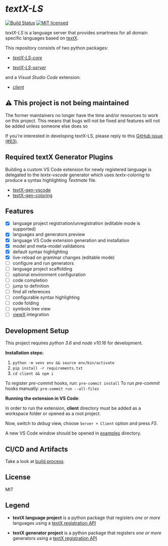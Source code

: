 # _textX-LS_

[![Build Status](https://dev.azure.com/textX/textX-LS/_apis/build/status/textX.textX-LS?branchName=master)](https://dev.azure.com/textX/textX-LS/_build/latest?definitionId=6&branchName=master) [![MIT licensed](https://img.shields.io/cocoapods/l/AFNetworking.svg)](https://raw.githubusercontent.com/textX/textX-LS/master/LICENSE)

_textX-LS_ is a language server that provides smartness for all domain specific languages based on [textX](https://github.com/textX/textX).

This repository consists of two python packages:

- _[textX-LS-core](https://github.com/textX/textX-LS/tree/master/textX-LS/core)_

- _[textX-LS-server](https://github.com/textX/textX-LS/tree/master/textX-LS/server)_

and a _Visual Studio Code_ extension:

- _[client](https://github.com/textX/textX-LS/tree/master/client)_

## :warning: This project is not being maintained

The former maintainers no longer have the time and/or resources to work on this project. This means that bugs will not be fixed and features will not be added unless someone else does so

If you're interested in developing textX-LS, please reply to this [GitHub issue (#63)](https://github.com/textX/textX-LS/issues/63).​

## Required textX Generator Plugins

Building a custom VS Code extension for newly registered language is delegated to the _textx-vscode_ generator which uses _textx-coloring_ to produce a syntax highlighting _Textmate_ file.

- [textX-gen-vscode](https://github.com/danixeee/textx-gen-vscode)
- [textX-gen-coloring](https://github.com/danixeee/textx-gen-coloring)

## Features

- [x] language project registration/unregistration (editable mode is supported)
- [x] languages and generators preview
- [x] language VS Code extension generation and installation
- [x] model and meta-model validations
- [x] default syntax highlighting
- [x] live-reload on grammar changes (editable mode)
- [ ] configure and run generators
- [ ] language project scaffolding
- [ ] optional environment configuration
- [ ] code completion
- [ ] jump to definition
- [ ] find all references
- [ ] configurable syntax highlighting
- [ ] code folding
- [ ] symbols tree view
- [ ] [viewX](https://github.com/textX/viewX-vscode) integration

## Development Setup

This project requires _python 3.6_ and _node v10.16_ for development.

**Installation steps:**

1. `python -m venv env && source env/bin/activate`
1. `pip install -r requirements.txt`
1. `cd client && npm i`

To register _pre-commit_ hooks, run: `pre-commit install`
To run _pre-commit_ hooks manually: `pre-commit run --all-files`

**Running the extension in VS Code**:

In order to run the extension, **client** directory must be added as a workspace folder or opened as a root project.

Now, switch to _debug_ view, choose `Server + Client` option and press _F5_.

A new VS Code window should be opened in [examples](./examples) directory.

## CI/CD and Artifacts

Take a look at [build process](./azure-devops/README.md).

## License

MIT

## Legend

- **textX language project** is a python package that registers _one or more_ languages using a [textX registration API](https://github.com/textX/textX/blob/master/textx/registration.py)

- **textX generator project** is a python package that registers _one or more_ generators using a [textX registration API](https://github.com/textX/textX/blob/master/textx/registration.py)
